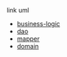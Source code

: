 link uml
- [business-logic](https://viewer.diagrams.net/?tags=%7B%7D&lightbox=1&highlight=0000ff&layers=1&nav=1&title=businessLogic.drawio&dark=0#R%3Cmxfile%3E%3Cdiagram%20id%3D%22UhpUw7KzACR7qqM1qQUJ%22%20name%3D%22Pagina-1%22%3E7T1rc5tItr8mVblbNVO8hT7aTrzJrWSSsr2zOx%2BJhG12ZKELKB7vh%2F3tt5%2BIbhpo4CC3sO7e3VhIDc3p836%2Bc6%2Be%2Fvp7Fu0ev6brePPOsdZ%2FvXM%2FvHOc0Ak89A%2B%2B8kKvOMuFQ688ZMmaXrMOF26T%2F8T0os2v7pN1nLNr9FKRppsi2YkXV%2Bl2G68K4VqUZemz%2BLP7dLMWLuyih7h24XYVbepX%2F5msi0f%2BYovD9U9x8vDIn2wHS%2FrNj2j150OW7rfsedt0G9NvniJ%2BG%2FaO%2BWO0Tp8rl9yP79yrLE0L%2BtfTX1fxBsNVhNh1w7fllrN4W%2Bgs%2BPTb5f%2FFz9H2%2Bn8%2FO85l9u%2B7TeD%2Fwu7yM9rsGSjeOcEG3e%2FyPkW3RbsuXhiQgv%2Fbp%2FyLX3JyhBfoB7a3Q3hwefge%2FfWA%2F73c58k2zvMv6UOy4ndF26M3pr9hkCmf4SAg7fCf%2BATjjD3tln1vo89F9IOfkI2wh1woj8ZlF76neVIk6RZd2sT3%2BEGPxdOG3eEHPq14%2FeUHv7CJfsSbz9tPcUQeSa4hRCsitP3D580m2uXJD7IR%2FJgsXu2zPPkZ38QUGOTq82NSxLe7aIUvPCNqKV%2FyZ5wV8V%2BNZ2eXGIGoLE6f4iJ7QT9hC%2FyAIREjsKXNKO75gK1u6LOLjxVU9YKly%2BiE0chDefcDsqA%2FGL6ocSdeP8R%2BoMAV6fgqYM4omNknfAN%2BjGlWPKYP6TbafDxcvVxH%2BWP587yIsuICEza6QGgK3WK75lfSXby9e0y29CpjJ7ZDFmbpn%2FFVukkzsiPXX%2BL%2F4B%2F%2BlRT%2Fwj%2F71bIs9vkPfGq%2FLgObff7wFztG8uGFf9giaP2L%2FJQtxRfoWv9w4bCYfOKr60fdRogYTq0IUTlw36ofN7%2BWxZuoQMgpckoFBpAnILhGL5Uf7NJkW%2BQiN%2FmOrx0w0rb8UEBJ2%2Fb9Xy3Ptvj%2FOeJD83SfrWJ2l7Yb24Ffv7Ev3gyhx0Nc1G5G0LgElhZmE%2BJ33bCO21fOu4vLVRZHRYz%2FvqwzK3xYX%2FB6wg4QF4gO7KFCCdEmeaiwIswIEiR6LtjlIt3VEHcd30f7TaFEH4EW60yFiUi2FUHWqDiLHTiuAG7HDQAYxhbpCK6KYVAxsFNKlid0qpioLywiUujHXwh8LqiUQS9b%2FMLgebFCICEyoi57%2BHN%2B8AsXeY4WxeurdPszffm8vU8rEumHvAxd28nXHjO8Z6658Afa1Wdfy2u6XhN9zf9L32%2BDRM4vnJ4v7F%2BDhre7JKC%2BLaL7eyqFCSGwd86EneCfrmOEQMU%2BQ8w2onIRr7ktsmT70LIsWV8nWV4Ii9ofVCRP8Qf%2BMLrgDl1C7Pxp17IMqXAJwhL8U82treg5rnU2lay%2FJNtY55dsHy1QEjFD4gdqypbIP0W%2Fut8QMXafYPqhKg6TYR77fB09JRtMkZ%2Fizc8Y31XkKQfpiplNqVpaRFV5QvoW%2FZtwt8tSR%2BXshUlUynNKdUrJbewGRtPMUHxX5N%2FegjOUiuxybKcuvBy3RVD14TycpZnAea4wUmFrI94gtozQ6nu62%2B8QH0LA32zQXU6XD%2F2Cb0teCzFW9po5pZpvP%2FI4%2B4mF0JckxySHGQC6bxUi5VURcFWyxE9YRUidTooXhLz7J0aUd%2FjO7ELDvRGiWJ%2FRMT0QEOs9iK69o7KzfM7vSfw86g2esME8YPsl69HaPeGI9P5UyjX%2BNFlPDsviZRdP%2FcYYw5IVOyk1md2yn7QA7T7Jni73RcH5Pfv7dCiQvUP54u%2F%2Fh77IzxSxxGZZl8cFRZP39J%2BuVRTixcXPKNmQw%2BQEr%2Fm8ZItMcsRA%2FxO%2F%2F8fNF3rcyHQmVsElkk2bWO8%2BSO%2B%2FlXkO30JfXnOW5l3S3HEWonngevai7nrg9khVmruLBYw0b%2FZRGSLMJS5zopL8PlpFa8ZNbxCR3%2B6TIr6mF1Xk%2BN%2BKyMwh6M84qJQMp2Q011n6xKyDM8%2BZjOe41lLkOY6l4Dm2W%2Bc5NvdJjrYgFA6hV2M6j9H2IaZSel7GA2cfVwi1Cj11kUCBfP3h7hvVIn7bP%2F3QVkyJLn6nrZ0qHtdPK4%2B2K0Q%2FjfplbQGiaIQY8fpDVER0wTW7omA00u60dqSr%2FI8FdKdq3bTiKtpscFiN6%2FXsU%2Bfufqd6o87eKJCvk3jDHEh3iDbpRwAbbjzO9DF4Ac6J36Dd5tVANsNZjmT45O9bvRQt79vHwqqi9Psx2KxjoFWMLMXPz6pHZ5x14YmxJ0%2BheXi%2BQvOAs3YMippQxPwQF8gcyCfVOo6mclRCDSx0R5R48meFqg4L5NhJz1X6D%2BIhDb1f4zf%2BLdK%2BN1O0%2FoijbArfX8VFRKHULU8YOG%2FSZ%2B3brirRO3Lr5qieuHqbFsk9YkP4gbdVr%2BFvii9aAfh5EtdpxW%2BaPjxsOKqR27crUErE1tpiFf46KsrhSTg54mu83X8u4if6kPKT8vfpLs6iIs36o%2BvXiRznCp%2F%2FNP5qmboZKxVw8Er1TdsR92JEkEGNCvdJH9J9LySgiH1V3Y0uZjOWgtFnYsymfCJeY2zIL1%2F4br%2FHWSXU%2FjXaic8ryZs8LC7k3SifPnQvR91Djt%2B6B9mOYc9D4nvtJp%2FCzzBhKLFB9oNjrOkK1mOEYzlfCINoCg1JVtKtJNzf1xFH70bDb3HY%2BUck3XT23W5qqe58F68et9jE%2Bpzn%2B%2Fg9xy%2FN1VebONoirNBft0t3%2B01UxEy0nC3CQeksliOlswReUDcJnWXdJAyXHlAinW%2BoSUgdI6fqgWZsg8s4zcyzgbl0ecniG2NlOhbR%2BMS5cRE7xR25JdoXfoOz%2FTTyFrUzI88Zf%2BNZ5CIUixOcBc9Cryb8ebYi4W%2BxBOKQjqEc8iZ6PnkOCc8yBvLQIaxjGr7bV2h0sxkQNjZRAnUbhz%2Bzx04N0g2lCovQc47MH01lj28zc4p50LA7gbIk%2BvdpvPAhKUqyBJpN7iabQRkz3a6rTvkGm5m6SbRtfCmJVXzEe7VLd9gD1G9Rs9173P7MYLsYbBA4YrqY7dt1C30RKtLFQh%2BIvxrHYD%2Buk2JeyWJHqFrI4idELPwO%2FVOXeqw4foGEiBZdlRHRej0ADs1S7ZWKYo5WO6RffQMVkTOcZIdXmYhU%2BPEn4n1HqzGRUF%2Fv4RUO0LjgLMY7076DQEr7LsVzV6mJ5wDJcdukWpNWhn2iQlzDVDL8LSinEXkULgsR2BxlPR2ROtmHc2A7%2BV2quJ2u4%2B3MfQZxH6ls3VmGdS%2BNu1T0XAErOuHdsMzhPm%2BG6czQP3Ox2fA89%2BZSNa6q6rm9Hyr1vx%2FiXVoWxpEkpffJtmh8krbaXi%2B6%2B2dSPJKnYff5HudCUd7Y9ji%2BmKzTK45hfnHS8Ic9YQTH7QM9ArmqdTOwtFDxzP1uTTJAKk9je0g2yC6qwLBj88hYi0u4lNvVXl76C2nm3wsvomw9w94VJ2fBpgg%2F2I6oVjvWst6PxQsVCSxOCNWPZWmQYKsQ%2BGx8Yy84r78spuzt6%2BhVMIbrl3q4hPL9DisReXf%2Bt7BsLYuXq%2FTpR3qZ%2FsV9LOzTMCHD%2FIlHgpjwLiynHfhldBOyRRcc%2BkH1JL8ePnc61F4NdNoYREtvq%2BTeB2tZixEpYk8%2FNC3SK4wQN1nZnlgVoPiifbMjjuQyTXGESvNMeJ0uCGS1j5OvEzUnuhKw25TId0q%2F7LjCCYXje%2FhhTZAcfkxRlW7JCRJa5o18tDys%2BWP6%2FDHL0uy9oCS3rmEPw%2FKj17NYynUd0fWbK93GeY41XJrDw06OoHxvX7bOjh9SrFbepV%2BjbfSgu1nqbd%2Bk0boE0zlNfFgM2pK64S6DsK5kq1qWLGygdqu8o6JpSvab8SEZ%2FhbHduG8hieFSBV9d0p%2Fp9S0Dpwzn%2B30ZhC8r3ozvFDFaBVBQjsA8mbYxnkzbvbb2bgysL%2FyJl7hyQk6Nt7ows5e5ijO2vl2z51HyGr%2FRBRFFicgwX9%2BRXjkBWkWSL7XfNIgg54ndWvDj8xZYGopuE9ioOenr39JfoXJjmR1hGMnify9ioYvsuxii%2FX3AelRAxwWNQqAxBgkRgpNo7v%2B9poJYSP6ePTrq8U5cz9cpmUlt%2Ftsi%2F7RpmPcd1%2F7xxn%2BYY9dYY78PVn9yfH9w%2BFzixflUKlTXQuAJEO8ltroqh0Q7ZntyHug6JEMwgL9hn5YtOrclgxB6Im7Cpdk5WoLGlNufBwuViLbsR5YFsRN4h%2BcsvmN4fofNbMeySCu94yJXQlSqfqpl9OQ5ND18BwyDyBH%2BfcVUa7neMTk1svnSEP1hIuTV%2B9urC4x8z57HORjRMbninSUuMuinzGpNkQ0dIAR5TAkVS1Fv8Vyol5TU81oO3A6%2FOl7lj5kcZ5fRln5dXfy3AF09M5CesPQt8pftivyOlo3eIxXf5Jz48%2F7UcZT2vb7Hf0q79ru2SXQnbm3FJs2uqFbrz%2F3PJVLwFoAOV9N6tDRIKZP1B9AdbccE0vpfOMtkS9fsNdydHJb02NAbjwk%2BbAoORHTuPeZEHk2%2FNhKbyl%2BA6K1XKcZFhDVvDFNB21vK48%2B%2FDlKCvTQA0uvcnMZnK35asQtrocDgH7mysYHbLqNWsCSQcvSHiLHZA%2B4Ug%2Foky5IdAPp1kq1og15dO2oVviBps9uNhgRW1JyNc00uZe1uONe%2BNpxFqvx%2Bh17ELpHB3Qq0ZWD%2FwCRH38cFIU1wE2iFFAo1rXMnixJGL5ENy%2FtV6A8wL3nAj%2FiW9WmZHxwWGVCQq9Is1LLVfdCrzqX8HvwxTr27Fk7VgTMlmEoa8eK6nheMS%2FMEvagquoM0o6%2FpA%2Bf5xMs6%2BGBRD9N%2Bviid1GeP6fZujIl47twqTGo8ISYVK%2FZGjF20GjHhzb4BAXH5JfqldM5vLJTagLuujnzxU6vQejJZRFevdrY4dfEMbVATgOD8ggaSGjmPHEuSV3RvnhEh427DYlaoGAhsUzUM4fQ5BA%2Bn3TZyiFUw2DAKoK5qmYCi2CZxTz2NZNxMIeie6giIzEOus9FuPUK6B2qV%2FvNMeg%2FnmG1SfNYOmHt%2BQz6FR2NgP8dI7jeSr34f%2BX34lsJmuNX9XfK%2B%2BBkGWwAv8J54vI%2BsMd2ZbEoz4gEo3scUrqLtxeH5R%2BQqpo%2B6CIUqZB5BTDL7zsIkzWRWHi7fnkE3TXtQ3Lw%2BiTgNYMMloHSLitgmKA%2FLoRmk74CyXFeelXrJ1apg1esS9avvlk95Oo7PEokFOLV1C7560UoGgWfJisz%2FYeS9KkYq6zinvOvfJDu%2B9K8IGTtXjdIhKo80CnIq7IBXKImLW9Mj6mqQdGhpZLuLJrGsr1qeIMTY%2BcWNIsWm%2BCrC1tR2uZU3OoAtqmLlURBZxfTAAPSXfD%2BGeU0Ua%2FeecN3FIkpS7CiQNdYA3Ie3qbZuJAq3JU3n%2Bvf5qeRoQzqGDTLGr%2BGvINXaXY1UTHoWTR0ioayRXlZL77QbcpkQc2EMKjbYFUHnYdjcXXQE7sNe41GZ7KFys28%2FbbQs%2FUUM%2Bb1Lb3%2BDkXSR6Wa3EwNNh6YudlvtyTFssVxOvi9%2BnlotUsfuS3Yede%2BNi4v2zzCQfZ1nvbxBa20GwI1Omd1l1W7Eequ0e%2B4PwqlVopeTk1dnPr66Uxmev0dENhqFRqFIImhuUw2JbpX%2Fvfd6MKiqi%2BDcQN9HwZN9vhQ7aIJ4Tw4q1rd%2FS8DsbGz7VkLRQKcIozrLyygMK5xqlZ1OtG8xsRk%2B233ZA2aiTxV%2BQYp42Yl3FoSh2ynfxlqH7WhfES%2FuSa0rm6yV9hW0JA%2BoIqYLcvQ43JgKXlcf0uP0svSNy1MLat%2B0C9ovdjtMsTxezTB%2BxBvdbveYX87PpjrtGxGq9Ngusw%2FOGcyguQp2U5Y9yW4qgxv14dyM3umCbg5tUQa0PFiGz%2F3bj2ia3IPY%2FUjGhpN3mlJO4eet9qYbDN5HGWrxx7ndmgsMtnJ3ZMqoy%2BabUYG3PpD%2FwYzdOFEbYjy%2FROi2xdINXJgL6yjqHh0LmsPnHviHFaRS6fRHoaPk54QZQc0thL7iE23s%2B0aJxH2ewKpgizwN9oPmf5NevZpoxT7rVcfpN6c5DrJ8un62WEMmf7whFZRUILmBLQcbBHRgla9zjfp%2FT2Dhebvt71%2BnsX3WZw%2FYn5WEQc9OvlcbDa6r3Mu6ZomqGopgqruQpFvE0KVdAUG2kFvJtGmh2pv%2BAtThkBlGjrBm%2Bg5V9R1tf9dyp3GHA499ZW7n7Bhgr07ly8fopfhu5lic4jx7HBgBTepQP%2FVY7esaVg1d4bm3DTniir7eeCH9n%2BLMzvv79cKlorADW%2F%2BNUmOzOu7tZLKhQpeiZ8SfBvEIOspZ2rMS%2BSnSMgtSZKqq7lM4zhdaUKJN91WX%2BtijYigy6d%2BptnOYKvFPcGMZj1HMQfFUdHsAohk3denWSXh3KTPJ0wzPBaI5fa3%2B99qYbvbBEtgKvC%2FZ9iELV7aDOkyPjpg%2BcCgIetczpNz%2Bz%2BX3mDkux%2BmDtLFJKn4JFDg0JuuBgepTKVVY1Kt6zy%2FcvXnEnx8bQWAze2n6mjbZ8t3Aub0WXlbwXT1urNM6ZQpruUIMsUt5UfVrHcWivimAyVUzJQp87DsU6ZS5k1GVIP%2BOVX6zpdvf%2F%2F7x5uT9RpQq7QKs5ZukxLn1TO3o%2FVaYKXK1p%2FKi5IXQPmbxv41rT5XohSUSeZ5r%2FSY8q348vcqjDsbBIOYN69A5AaBq2o%2FyGtRpil0WZjDvXn861OKw0gzyU%2FhEateoe1RA660InAXeY4OiLcn%2BLy9TwdlKHZ3NxAWkAlO0UY7TgiySxbDH%2FXA9u4YY8Pr5ZCWPoFpENhE7CZ3WZRs8%2B6kDtVDoROJhPlIRwQFxc2pj%2BAEWFYeF%2Ftd5aX1YsJlx07EufRizrt4e7PffqDkSctU6hCdZFgLqa4hjxj5dHyzXbojzasv6rSkm%2BFLYfcRcY5zdHuQJrVcSK5Vz6%2B3I%2FQWipJhj8dNxmpShipS8zCD59JJAtufApPB9QD8uFp7CuhK3jOz6GQWAZ8Gz5iFby2XdWYROHVmsQyArC6D4jCkwo3mw5yyrUXp68c%2B2azLmj0EhcZcjDqFlTma9RkQv9PkyCbtA6sT5KG4QcnBcu3IA2H3vmu5MS5yvULKAW%2F%2FQAf1tbZ3a22X0OZOUo%2BcUNV7140hPSWtBFMjYH5L14qpKecC3%2BG8zlvI9U9WPT7gqdL%2BbA%2BI2RlU39usOpwau6s2OqGtjaKUJXPLVxtNcvSgctUX9kEnrlwu%2Bk262BrTLlfd8k%2FtjqzDC5UfW%2B4v7Ou20NsSnm8kbotfaYPZrfS0L%2BK1xrfi51I7qE5QCPu8Ei41ZmjvDxu82bdubC2gj4w2htMBlSy4sVoVGe%2FST0gy4nlK9al6UpilMyzTP%2BRSb1z2eXuFZ56itd%2ByrxHOSNtG21Xb8LQqEasV%2FcasTeJTqbjQFDBoAoacedo2q5Wn4W7XF5vNpzjiVTUtAbXONkHKHFIhWofLp%2BkoW1LGc3%2Bv6p4HFMqjjXTU0bw6BPWwAsPrdfrZsZPixmb7MZFZGD3uuyqSn3RL6CXq5e0yOrdDnPxKx3XGs69xnxn1CM3GY8JEIvaL1o3jajKSnnvXO%2Fw%2Bed9iCrfcapKVQWrTOZnjzHFHNZd5LBrhZCTp3LuwhWBeOfVP6IBZsompWmGWrLbOhNrRpCdqCF7qy5fP6ypVVb%2B7iZ7boXvoI%2FbCVYg84agN2q%2Fzeo9FD0bqb%2FdX%2BwybL%2FJhdJc46Pb9a0CjyxcmbASIdWFUtUubasKlEhjCabTc%2FDHKyyaO95tkVUV1PUH7eiODTctqEUikWd60n8ah3paeR96Mn93nw7r7yjy8e2FVBJTMBKgsqVkwNh3L4dmdA2kFvYwzFYHcgPSww7xpwg2iIiqpu513DWYhBxtLyXLxF51cRFch0T2PbkxKtnmcVfb%2B%2FvBnH3oaXLbVwLUIUl%2B%2BfMSjL8VmfcLQtUb9nzDtFnW1n41kdK0e09Ehp2ArlSTSwlrQkeCGR3NudrDU7os4Ew1R6PLLg6ZUo1UdQsd7%2FY00Beo5qX301HNGslXzSJwv0afYcsq01izebaJVfFDtFL3r6R%2FUsuopN3tab5r2CsO%2FqrUygbxorJVFOtZHNhetUVUb5ESoR5FxPFhHfRiUv3VgJBVXJ2Kf%2BFOHvK8s6EnOCJ%2FZu7V4yfoRW0UYkdk8tHSFXAEyYiuDIvL6pIieBkUP%2FyISZZLtDOVSZIchYttN%2BqylrDL6Y4tpkd8AqVW6rGSzR%2BLL3cbP%2FX0fwkYmAu2UV1prcPxJKZYHuC162%2BesO3gVGQ4uu8%2F35Z70%2FW%2Fdc034dz012UF%2BwJqbo4ND9QYgowjaK3StNIJGmkDnsHZnWHvhaPSt9q1QEdYGGx%2FFt2BEYLvMo51N4US9ELq9tqBsDUbyZegKzf6QFHS38epQt9yY8TOw52jBXXd9n8UbAuqAICEK2rvW0l%2B%2BmTJEyLKQKo3YGl4aO9a%2F3VeHb%2Br0Z6THcRNH%2BWFwZGNtcJmHr5f3X3dn9s76T6hGqAczvYk1A5ysPGLPktGrnSNvapcbMWVI0VC8SZ6SLdkwxWC04oCZOgf8cZ0Ucpf8iv2t%2BrpxM%2F1LZw570KL4w897YKTIWfBi%2BpTqLdohRbojXpTV9nq0XKW0Nswc1T61B7dcVcJN%2Bvyr%2BpghoOvZSbMsHjoWAyGJNoXWkaplwF368LDRO4H7SgdPrQfS3gzaHJuIXF1hk%2FcolAKA80O8RVS46Yt%2BWzL9SW5tokMZQw%2BJD8juDXjiINf5dYVnY%2BM0yZ60Nlae7gClaigwNsj8%2BXZ%2FaEySa61K1tc1TG%2FjgCfbyrAuXXTL15pORWt9GyPSukHtWLVWNdKV%2FpQPpA19j7LoKe8RWtOdslGqBlovUydCPdBH%2BZ%2Bft9QpXJYItgXx9Qsf%2F3HzhXng4zzdZ6v4co%2BrCvXuM3L8V6PI79ETmLJLqhmQffQCaM3z0o7AdBoL06z16luTdcywVrng7LXp7EGM%2Fl%2Fw2jjuUlGlaSuaFdk%2BVLei0ESnzTyKNEuxcnAp3MlzTGXd%2BWDkNmRjDm1UtKooX2Ik2HBIvloq94ow7LIYtRoX6xAeJNgqzLO9F8c4QubmvGZ2YT2Fr19AWoRRCWqg6OMh30s3yXlo5kSSC2j5O%2BJ%2Ba43ceN1kOG3lqJ3FTJkeDp0%2BSMNylbPrXiKFJ3tkXHSncpz1G4im3Er9RhmVAutCYRuk35CmKqdfWd7e9rDuvNgiyt9y970KBrUluyzBQ1QQty977xaV7GXD4VMa52TT78n%2F6heE14dcM6FHmX2PHoWNs6%2FrN2RpCYISoJ1185kdcNmztuuIGYCek2L1yHekb%2BGr2iSNdX6ceXkXL%2Fd9qW7eCh1F3byqNaMPxModg%2Bbl0F7NRJOa3VBs4hfvbn2nq4sz4xN7BMuWGlSrVjbYqDCnHk0G6fSbeI2LIejdr9mV4UYECZfojh4UeGq%2FudwYMj0ieivMaze9h%2BldJ%2FFmzV4CYT392BxC1Z9HrvnmhiN%2BVWjf32OkaW0ro8AhrUBFL9%2F4kLHfVyKlvR9AZJovQtDw7PgdlK5nLcR0vWUY1ISp63t1YQo2hNs1qEs9U0JPe%2BgJo0D6Koecgc7BD0J3V801lbbBqhVnAuwkQNt1RM9EuKyPHrIXqnxZ3n58tDprG0SBZcrUrHqNryrlfVq6TG0GU299js89OtLjqknBx3tDpmK3KUj1aVZa6rZiXgl5VMsgE0VmVI5%2Fhl4%2Fy%2BMeevKAbMvqfrstpmEwoQPUhx9uDyuqOB6dDEzSHJTTe0CI7c%2F0YZM048QJ8LT21tgqf1n%2F2YWqBCvmSqyupL0r%2B96rd1%2F0aP3vfV4QXPxEIAQyIrsefKczvIUCpsYx3mcVq1PFcnxRxXKDpWqYiyK5xedPGx38MagH%2BT%2BQrLyN8zwRuM0palViQEfxXmotpQzkHFpcGP6yjRGOrndmGQ6bOMr0PTe0fLhHlgkfGXiYFdgI2jOD0mgFrHLCOLbCCWOH%2Fnj%2BFK8fYpUFKB2VEpT4E15%2Fy36XZsUjkqfbaPPxcPVyHeWPB8iTipssI9BfJRlCzu%2Bbfc6%2FuSYnTH4Zb9f8dwL4%2BZm8c9wQ0ZJFfovUkH%2Fhdb%2B6Qcg%2B%2F4E3%2BOvh%2Bw9%2F8RvjDy%2FlUxC86FLLcviFP9iF8heHxeQTX914%2FDTRt%2BLmYkeK3hGRy%2BE6O3kMxFZcEfIUFJKKXcviTYQ7Pgp7UWEHeQICb%2FRS%2BcEuTbZFXkOechva%2BKSswD0GQq2T6Cndru8eiWzISi7hiPiE1Uj8G3q1%2BqMaivlL%2FB8BxTy%2FimJWHxTzLK%2BKYjYkivEcXhnF7NmhGGHSNt9QBcnsGpbht2ZG3SXSqpP%2FUOOYQLaCgZLIUcslETfW8X203xTKExJoQBYEJNa2jVcF2wq6ZrUKCMezLVGDdR0Axs%2BgWJ94MVso2hIUlw4YFOsML%2BfeoTnC0uUTm0pY%2BiGMKuKo8uQmEB22LDqYjgEmJXzPGSol%2FINQOEuJkVJiUZcS766cdxeXtBkk%2Fvuybpi8IpFy%2FAdgeJMRqTKZdTb63YFS%2F2D6XqBHuQKh0rVLao5AUK6tJlxrpoRr1XHMJMXEhqNTZMeKdOp4AMkVFIp8otobgOLSlaDoAnA7BsV6kgorfZsnKLlRUILSARIcgSrb5xS1O1lG%2BCH3CQyQEYvgLCOGyAg3PDHlrkR%2FABrlU%2BBKGg2BaNRbzle5s2uE63ievn9YIlwfziyzG%2FzD3G88N9J1lmb7nUoiGE2pdhlF5iOwwyVA5h6DotlKMiAUvcCSoQjlA3WWdY63qvThnic4PQmcENoy0UPrhD0b8aHwDYTa4oM5BCfx6jWJD8dM6cE28D0l1ZEcKZcSo%2FS5D%2BCAffSWoyRPaLbgKclnNI0vpVbMrusBpDNRGJotduBgaFuW6EP1LQg1mwKxSerIvYdmCNdwKVovvm0DiZ%2FFkXJZjuBh8EUPg6PpYSgTFM6SpknShKEsadhzQSWNp4plmuyeKGlnvOxZWGoAj6Zvdy7x4WApapJ9EtXs49O3ayZ9j%2FZDuCfmQnTB3Py2E4gRE8%2FnAePRbn5Vh4zZ2IDL0B1Kua69OFMukPN%2FWUcyk4yQkgYAnDWuaMl5vgfl%2B%2FIss7Mop4RiAFHew6BYtzpUJaTzhKsUiULWB0D6ApF1ryRFJihL8NzBZQlesKzKDNiyBF8tMwy15kaWJXivhVCvEtlcOEtdFJsystmEYu5M9RLHN9s56oHlINiWI3J%2BZ%2BkBGBAUioFTg%2BLf5gnF0vV5gCKUi9lR5FvlZZOjfJ7wtByp2e%2FSBfI9vVZkcwJ9xBeERQ99RJG%2F5rpgOc68G9KJ6CNq77LtW3L%2BJEsghXIvE2ftrGssa3F2yx6Mn5DKTAN%2BzlWZ8QwvslyAlbTZbiArM64HJIY9RZGlScoMJBRtfzooKoosjVRmQOFpSfD0AeBJgvlzCZT7kqgwpdCyQVL485QUwYnFukv0Hx%2FrllKEXBuiOh%2FvcR6h7rpnyrOHe6aWvjMxhc60WEahyRlNoHBxbtsTHQLIHANyCPhvqlTG75GhUq%2BDnlqwzpRsXcMbtJQkMJ5OF7IghauDdg13ygNC0fbkanIIi4FBsc7vjKuDhgRlIPvxeKh7dJebI7mSj67a2YGmn%2B51jC9D3XQNfuTylqVlEU6Qpmx7imw9kzVDB668w%2FakGhk7AFIN3SO55yd3r%2BDmcwPdK14wXcWb00Di3K43jcRHpxUoOrkYTaUuXLe5hdzB23YBMvdIGpwCqHMx4HAdkGOkZ%2FSNka67qGOZScZHSQTjKTV0xXCFa1sA8pRB0fB87ymhCKGVMCjWRxGY16kUFJY17zzAGFiihh4pgGZGAoYbLPRkhyIBI%2FR8KNnBZcQb8f7ZilnDJjG9xmkHQxpayWmQvEB%2BfP8%2BRZHfTKEY2BK7syywXpJuneEZ5%2F0DBKVfSwhaAtW1KJzRk0iO43dBHJFFGvruWUgMDBGdWGjXh2tV6oeSqmxBDCYmnEQB1Lmod7CxXc8FS8nggfk3Qrm2AsmMUkz49iCCu5I05TnxAIqJIpo2UygG8rhoB069UwxtMk%2B9AwSlb7%2BDR0iS%2FjsL7a4uI8JyosmrFpQ6S7WM4AGSuQkJT5ErYLJ2x9EfoJJvIXE7PwRKfudOwbeh3IWOdlJGXbmzFmfCHdpbymy9pCQCgDyKUCr78bkLf3wNs6Lj20yhaEmDYBAUwXpcKzgelR9kGP2LeR1qIOHqS7aHDxUDWswjjw%2BnCgwvonLK8m%2FwVAEuGmoiY6YOAe%2FUcvEWcLl4Lm%2FDz6nU84GybVUzAOer7TGNbZC2F0xPuoZSLtuAnIIbLCQvge8LrRy0VvgSwoL0Fjbbc7iA9BzKuiVcSbnhnkNAKAZylyGfM0EAKJ6A5xASlI5M4RAISTY5j%2FF4ivDSkrfMHSCTbLjsodOSSeO1yRMLDC%2FguoAF%2FDAOtjRU44wjaZNHz95wdP37iuwNbwEXA25wE861cYZzWjRqgwlSJDelBvQWL94cTaOzbkBfI9wRA8ohZ1i%2BLcI1vP%2B8Ddbh2%2FGkULlnW1AWWFkfMn8oBlI0ExSK9dRcKj5u9gY2nwcEqi%2BPBQUBKt7kkSLEJrdHW05Yv9vQFXymlph%2FYm59sNgbWif10FhAVdgHs66%2F8sp6q%2F5k657JFiizXjHIyiTtpCSB8XRqh1LbIBeiiyGrOTVbxwOFomjRuosFQKYBg%2BIJlF9BgtKXEHIB5RxQJVTOR3DUwsG%2Bputd4RzAzZuhnAMNkmM5T8nhBGZHFj2wvA1nsZCyq0BmvTIomp37BwjF0LWng2Ldlt2kD58N9AyAoqUrAbSNHfSK0h7JuXz0AJDtD%2B%2Fx4Dpw5btvS1R4qnJwk50DCzj33ULOG7egcv6cGc%2F6U0SAxoxv8gIoym0IAM3UO2AbXpnggGVTOI5cmWDxlnzjYxee81ag6En9hB0LbNKfrZhtapx3ABKUcpat5QKVdCgMt3lod2Oas7gBmHb3tmSEG55Y5CeAs8A8ntpUWmA2kHLnziNPFtOoK9DoYsyYQ6fLWYdv9T3OEgTzOOtLt9w%2FUSvFMrSn%2BmgPniIzxWjKdcGkqxvw1nuldIVqfebNfGqpLZBzEPqDydnrHHR1Juc%2B5Gx4ENIDa5fuBp5MvXADxRUFzzOF4iKQLQxAKNa54FO0jR7iqyjLEvRvbqBrHhJBZTvYBZqYyFuMzFW8SKl8S2%2B4RWeBef24yDgRk45tQKrbdS2OKgwpbd7utanSt3MFTKWvbTjLLUkOwMsYyAANwfxjC8N9tWBQdMue4VNAsc5fzfMyAoJSLj0H6aaNN8nd5zPwYIgmD9aShsske0qT58Tk1GjXo31ijQNLmhhPuNZS5oEQ%2FchI7cqs48peUNUw7V5toGRqhpwY1dAWeq5toAxXVmwwT6Pt%2BnJgOYBKmA7rIvaNANFeLqA0vrDO7laGNgwEBKizFA0RGN8PcdLPpXmEWFbYT1K4ZUvZs6QYm4Ok4HJGK3klAcA3DESGLlCGr3ek0sLJqXRheYOpdEJ9zm2g0mCeRFqONjsVIi3xHyDDV6r%2FtQMfav7im%2Brx4tvDff2WOznlzlW8Kgr3TTIiHLhUfMcT62VsLwDI1qJQDOpa70yh6FuOBEXe9QUAiidQAAwISteRJIcH0Q2f6KDzmNCjqPUNhzcCsxywNptvTEg4ii7CRqt3LtiIHsd1xQiZ7UGlcrhvSr0Lw%2BGllz4NuYGkcnhqyp2rYaboE2mSYuKCSVPXsiX1LuT0ND6dzTFbvQOEos07Kh%2BgCJYU6NTVO5oUaGQPP0jUdGXUtAFQk0SU56rohQH%2FfkirZrjMv7clLtxTG8Xogyl6rjxDywbpbEUqzmZKo6weaxCNOtYSikYDNYnO1BZTlOQbTaGATZrl5NnQAiJQPnP6bVhirO5qINl2JTCeyVbt21zWccwoE4JvD8DPLifrLOA8xIa3pAeEos87nk8BxbrVYJyfHRCUnjcFKIn6%2BUpyY5Vkq038fbPP%2BTfXCd4o48drSQOsSYnQsQ5SgSVSONU0916JFEFQ6nLwiRQNBhj%2F%2FYzkBNGWZl49Lrb8RpSpi2OLUNBEbF6WAYJjahTzzMQwtgF5Kqcc3fZcljgHWqvnLs32hAZgNby2w6VkCVCwie%2Fusu5m%2BdtMoSiV6nsuRBsrBsU6s0x%2F5HGGtp3PFJpSD92SyMcnhB4pbfs1BI9iWqe%2BcmNbgnIDOmvitMr1GgTPIpRwkgfIQQWPo0BQkwRPuT2AcdALMQTnui4AkTMoml1qDwlFKZCJjECocR%2BOoseTcfYzKChDCZQeVA%2FjulNsEqkzfWjE5nlpva3n8GDIwBcLLdQSZmGmhBnfr%2FjEwpcl%2Fo8n0iXXBF%2F42UDwO1J2ONccA9%2FWJlLPD95NpQU2EelpqYFLXzKXF1YIrwaWwy9PhcJtsAQFe2lJEA6WQDW7ivEpJ0rhgdhtdng1ICiFNxC4O9MsIk81nNxkIi3xfzyRBlKsyccoCUKk%2Fqz7sgSORLm2ZmNZPN7DOzblGiqaxzdUMrstiw%2FXACOUGkBDTgNVWLWzhaJYwebDNbdxFfONjHOyAIJyaVkTgJKooEeKKU%2Bu3SEbY5iTRVVSBCcjGmoBTdXuGuy3UCpG9ULWChPUflNkwRmtGdpwsbuQe%2FFBJQ7Z5GzMN8lBE3jDq31xLTWUg6ZhXCMHs2kUPtqNemr2mw1mv7mWNK%2FRdT0gMey%2FqaHcgT%2BcdAFl81sjXVdRqW%2BU7QE2fMst5%2BFxSvW4bxjA9jDcDoaDomOFEhRtAH8Vg2JdL6GtNT%2Buk%2BJ7utvvrlJE1ulmE2fzhK7luxNAl4T331TzCLv06xspTcJ5ChNHMQfeJDboQVboi94XJ3CXQGzQCQ3PXIODoiNFKEGhWG8eke23H%2BIiSjYmDpMCxE1erVRC1QOAKpF0c%2BkCW5MX%2FnB54S3O8mKg8WGdWG16if8Q8zgk1ucvoYrT50qkY8Z1M88gBJGGahqdaYjXDk%2BMRl0wGq2P6w58oAQqVfvr%2BVpjTEIOI1wXrO%2FL2yJcR0G4RpkRfHsADSRcaWROYIH1oDO8DQcgFOUGEqBQPIHcDEBQepIbDwaUpADgleTGBA0kvKElMKpWzdR%2BA6mxbCiydMwUEw3ZGY4lNqdzecd5qOwMDAdzJjf92KSrPzWUFcvCiCgqK3Y4DA2tX0PXldAQ0HVsq9HQ0CYTI9uY%2BEdCpdfRh92F2MakB4q53nRVBk0o5hqKYw2szpP6OLsBa8zZNKa8cwVQ6xPLbD9%2BSXPjU9U8acaHG4BNSnEVBVwmtT4BhaInQRGslbZr1XN611ERzRSQNfqGQEdS%2BGOOygM5rNKYwrdTE0mjIyDcw3gq3tUAkEoDKXMSjEptBVBPkkoDb7Bt4jMV9pi2iTtPIl2cWgk5R%2F%2FxNOoHoiT1HKjs5mDWEZCg7HTfm3C9MDwTLlBduSK%2FwCQLLADzONu%2B3OvBtaAsME8hTt8KFB0bqjy1tEkqUNymRXKPXr9IUgPnGQHCtey8WcLVByplC%2BbRa2hUx0mr3up4colhaNC8weG3CKRoyNJ3JEwDcPh5p9ZrKIDrNRQsJZfLcgDnRB%2BzNC2qp5BFu8evCN%2FwL%2F4f%3C%2Fdiagram%3E%3C%2Fmxfile%3E)
- [dao](https://viewer.diagrams.net/?tags=%7B%7D&lightbox=1&highlight=0000ff&layers=1&nav=1&title=dao.drawio&dark=0#R%3Cmxfile%3E%3Cdiagram%20id%3D%2282uCqq8HSNTGh2xujvIe%22%20name%3D%22Pagina-1%22%3E7V1bc6M4Fv41qco%2BpIubb4%2FObTtbmU4m9uxsP6WIkW2qsfFgnMs8zG9fCUkYCWFkEDZgd9dMGyEhJJ3zne9IR%2BLCvFl8%2FjuwV%2FPffAd4F4bmfF6YtxeGYekdHf6DUr5wiq51ScoscB2cpm0TRu7fgGYkqRvXAWuShpNC3%2FdCd8UmTvzlEkxCJs0OAv%2BDzTb1PYdJWNkzwLwGShhNbA%2Bksv3pOuEcp%2FaN3jb9O3Bnc1qz3h3gO2%2F25Ncs8DdLUt%2FSXwJ8Z2HTx5Aq13Pb8T8SSebdhXkT%2BH6Ify0%2Bb4CH%2BpXtsfuMu%2FErB2AZyhRwPwb2pxV8v7e9p1u99%2FNz0P%2FPFXnKu%2B1tSFdcGF0PPu966sPHwrcOv0gndf%2Fa%2BPTG1ToawiHMoFsrKAfX2%2Fvw1wz969g%2BfRZ8Kfw4fIf0R%2FxkA3bNCv1E4wYCUseI3NfhdWi%2F0XHRocxECfGAmCTh2V%2B7oesvYZIHpqiiebjwyBPe0BgB5%2FGNJnj2G%2FAelt%2BBHVUZpUHxCm13mbj2PHu1dt%2BiF0HVBGCyCdbuO3gBuAui1I%2B5G4LRyp6ghA%2BoIzDN9twZepUJHJ6oTaSnQRCCz8wh1GPBgMoG%2FAUIgy%2BYhRS46mtE7oii9fHVx1ZmDatP5G2eEFijp5FUm2jKLH74VmTgDyI1YglaQsXXO5kSsxKKy8IOZi7siKEWyQm%2BvAp92EdDLDqwP8Ir0l3DRHfxAkXrcRMJ9gL1tZe%2BctFjpmhEaDJbhHkibLjL1%2FIWoH7hE2nCDUQdF6LCLSPkb3x%2BmLbi0%2BYB6icKgbSRerK9qXrzuhbepv%2FhPvWgFF9RCRjq37oZPXqNHgw8iKm0Revrrxt%2F%2Be5%2FPTiXsBP%2FhbX80V2HbAfT%2FOIe5XoPVbNZOXYIaDFcB6rhwoCCpz3A8ZqBgFT3BsEf2MsdT%2FOnlySvYCgE%2BdlGJlqWaIdgyDigQtrrQrMxJModiXGs6gR1fJhr6kVQP3WRMmE4wyOuW%2BT63l64HlLj78B7B%2BipLGAFGLAIwsTGQ4tgaeFOyO8Ixq5jK3Tjez5Cr8gOwWJh4P%2BKTRp6LHojmunCMJ0O6DtWnDNxp2%2B8md1u3AkpkBJAWSZu6caAxa2BlQIu0%2BqlcSu2s6Vhq3902BJhx8Ni1WD4uErp1e8bAMcm0qtRGLjLmVAj0%2BUSoCP%2FCBGgZJaueVceFImlsVAtip8Wsk476C95pUQ6%2FiNC3G70pyLENQdpriiG3H5HDeSeiSID9mDlh21gi1N36QzfbReqhxfjQDQlsL73Ax4QMAhnQleM0XLAJSB9XLfmIlZUYBTa4WY9XDp3n244dhdg%2B8Lcm%2BPfKMs6hO9Ian%2F3oaBn14i6KAbxP91wnqiUYroUouPWjZ%2BkO8hdriFEMMUvmSv5BqTGuMDw7m2ZoBQBbqxgh5HLh2n8Tonek2nKJIQeO%2Fc0gdmLcux41gxsbfPD8gbZNtj6p%2BA3G4HI0l5OwKXcmEp3SLLK6y88oNKSI12LcLzHXytuzFWpMdso%2FHw6eVOC6ZwWvziM53Zl6V3Wc%2BsZKR5hDcw0jzDp5GlZHlFHz41Ynea7b7tUcV9PbPSX11jPqyJIqg0dOTxjQ3KxsFcvYL3xwhEIxz5LS%2BIbJYxwFRaR04qo2Poy2f3q7W81tOc4FLThhOto1PfAHKyIp3BaBOu4Ezgp4qVbui7HvCxNV8O8jG6NqFekAcP1GhYFzgsc8OYSL6KBzqO7JIvoEapk6ipSSzgGCL2j5e0cRkZtCpS%2FcBOA%2FYq5zr0brEOmkNTbIVIiXQd8%2FHQq8%2FAJmQCXyRvCN7ilrcYFYqZ0hrDDQ5jR0xkE6%2FZ66XAFinJMtIKpCMB06%2BgAVos56EiJ2jD5jFeuhkjIUZPWO9hflEGaDk0CgLwyTLNk2Rxls7SqnPU2PAoghBwPcnBmUY%2B592J%2F7HgY4sS48ZAX%2FgAfL5slT0rx70cfQtktbJWE17JfZ5FRILaYvA00ybBVEbDvdiwEhlyuWtvZujTQm%2BT4%2BJ6DluM%2FBWABgZ4%2B4T7wF3x99F6RiBVeH3NkJiUo%2BS%2FOlzvppdgDBbmYvfyZUrq4ygbnqQpyMY9u7tI2p%2FlzpJiDxmh70BiXJAzIlyLzSXuW4ozrg7OWL5uFlxVF86RKk%2BmMFsQAyQF4rYmBenp2JMbRHFZYlC40iVOdFmk5cvwYR2bEs48iNmNZqthM9t6U03Pen6EqtMGBn8zB5BcBZLzY4XpumLMUFWUfo3WRArFQcfddbn%2FK4VVsUHHVdmhH1iZ%2FSbjY%2B%2FL%2BITfku14QZRXaDnRjl31DozFcOn9g7hUVwWuEZ9fxkK5jt8%2FOlApdR0Ow1KP3TTVgWzvPkUh%2F873Hhx%2Bju5exlBOTAEeshfs4TvsWG9093t2MX8fD68e719vhePh6%2FfN1NB6OH55%2B7PMAWOrhtrHeVmkIPbCRaJL9PFuXenN83uroliFpdoy%2BogW64wcY1IHit2ZvyJbCSuzLgMg59DwSX5cJXnuHy%2FMRgRIxZiRQjcA2YwPySmOQ5OvMAUY8Pbur0GnB4IFC2XuGlcuyDTp7UQnL1o%2BPdynQaT7DphpMo3QVYUm%2BlqoBoEIQUg61SkPvaeHTkSNBedwSzsVWDFyDowNXHYgaCthsF0%2FjWpSJFSjfDqiIIlnPSCHDZBb%2Bu%2F0WH2wVoGOkktc%2BhPPEdWSEEtfAcZOXnj%2F5FTeKHI6WuK0EfejJUdlHtxg0C4M9mqp1IO3o2MMDQCs4E2rLi%2F3R7GiJMzodhsc0HbXiPTF5sDXoqkEt47x6TVWPeCjtI07phmXs67v%2BQtl3TtInniftoaJHox0u0dT%2BvR8wEV%2FyG3qjSodBMFw60OU7A2UraZzVNfJonGWJaJypiMZRJ7YuNG6rvM1ncwIgGP3%2B2FhSd0BcqxCwWw6ZhwTAes3H8VAq4pZiLKXrq6Wx9Phn64mwtNm7sv%2B5wFuIx%2F4P2BdkIn0TUA1Pw8U%2FF2Qrc%2F5OaZQVyrjcRux%2FovZFeZ%2BC6HBy7tFnZGkpspim9q3DYEtXgC16T3Rsp6XKcT06tNTBb%2F3hh%2B7UnbTGcUU7L5JtGvvfIaPxgy8BsUocmsBvHRLuJ0r%2Fll7DHHpe8q12zOEls0lTOVgD83jJA5UL1bWdGsiQncwl5mT%2BXcMh16tkq9RqFcAhd4TNV99423FkWyEUqsICE5%2BNBEl%2BvBMsf19bfiNbbmOPs0Na7%2BZH4Fj000HVnAhydOuWZWKaPwthc7opv3uXg499t%2F0myxKzJv%2BIpdhA7PHyeZC0775tqa6ouTzUmnUcgBPgPfHx0ZfJ0ujZqdMv96rQvK%2BJkTwKqauCNB2Gv1RPzU6LtRx5izTPZsT7J0R0xuwpOhubVlgHPvPsr8MZxLwbPMmSmDVrKJ95fnl6vnsZP9yNXp%2BH4%2B9ym%2FHWdL4uL2MgPCw7lW9lr9cffuA0lgPgDXJEIhI7nNMyckLI5digP50IEWrSB29TNQjFb%2FDq9gRBMPQbkuxn11S5W8fHpzrMJr5sWjGJiFZGYVPooTvDKew09rh6nnbln1qEORHqoPETOelGwL4yK8AFc9mieAW5xGvjTddonT3Fp3cTR2myGNcQH2mb8WWArJqKjgWk76i7MlkovCnN1beToqwK7BKEmAsPcRQA9F7G9i9wv0F9gO5ni5uyvc%2Fxy%2BBAgB3eU9Yg86ONe02m8fkHWu0zAludJY1IK60Kfdg2YOts5sNDuaalJUZZrwVg5UFrsJU5%2FqSq%2BAcGoD36yQ4mc%2FzOt%2FbX5e4ZjR2f%2FqiiQ%2FFxZ7JYKSv5J73D%2F0BbWztmn3VFBzTcLkH1urrouC5D0RaxGu3SwLam%2BRPqaYArcJhngRNLE3aoSFFoAZ5WILBDP4htQLETT6nd3ndBYK82Z2B9wZZztm%2FkLlbeHq2P6WqB6kVcpVi%2FXxc4oxYbQgdT%2BMbOVlRo%2BCsjK1W4ZQehArtWTGDVkgsl6a7auT5StcOp3omqKWdMD1hqsOSdnpPz%2BCqalzg7kgWaVuVkDtlsy0pxztaFQu9e0TTRablrx11RtPqDgl5cT9mEfe%2FoblwdJuwjIGjDlH10BmPsjXEnRuaAtXBP1XQqDU3byV%2B%2BOzN3Xd0t4BuyxzjROncXRB%2FKvET%2Fe5pGBYo0oeVQd8RtFQcKL%2BW%2BVC7Y4Sr62pzeVbXDtUZTYFTjmj0JplrDRcwsyo6egr6SHFXC%2BE4KKywMdNtTnhEnLoHoMgf2HsJYnJG2nRvY2Hg4k56lkkRgU3RMXUcRAp%2FJa6x4bflgCEci8z%2BKwXxHnYLZmj9FgPsGVv5ZAtCaZs0mndGs2bzR6rJut4g49g0BbKk64c6o0dc3klrWbPKY%2BEbF8L%2FDh8foQxcoonc4fnoZvd4%2Fvby%2B%2FCH81EXNG3bGubbh3JFZG4d%2FQt4mAkBVZ%2BWdDxcmyteW0wYY0iZ3RN7Q874Dm56msmPP2CmfuXQUejTo59Ijo1clParRwXFtOjQOz31hbZM7S02sc2eFbsnyI6%2Fo5qAvp%2BkUEcooOnBm4s%2BjcGMuHBNMwGZgRPL5QTj3Z%2F7S9u62qdeOvZ7H2dehHYTDIIiGkYwPgFJLUvwVWI7nSMdQKpUWQzQEnQH6izJ%2BuuH%2FkCB861gmuf6Jin3TNI1c334SSYkuvujFEvYWUxQl%2FIwSSFmUsC0cXdHSmUO%2F9jfBBGyBlK4cw6ZD5U%2Bkk3FGXbhTUBKC0BGcb0fTAuBBlX4HzMuIhCOqAXa5%2FZXIsPIh0VqnZCd%2BDSlxihSRym9Snm6Mi%2BE1jm5Dv6%2FTqIJ64REVv2C9AI1FBA5mxFjECosDpvbGC4VDxsg%2Fr7KGxroQME3bqcq61We%2F32xqinRUtMZ1HBV9Qz6WhH5qWt%2BI9Y8oWXzN6JiUfm7VkdFtJfrZz9DPTuv0EzXFaA3cm3phuMdFK4H7DLRvKdjrnYahvaEM7a90fvuPSRNKU7Iz3leH9xlw3060Fx4FUIEkabwkTdxg4oFnD30XG9%2B5j%2FxAMnIOJ3GCuRRN2ylP%2BwE%2BK09KAZ8iSoo%2FWK2UKOEp2Gf%2BoI6OWhniZLZOnAiDEEBUrRkEVYDSDMLS2NAd3dw1DvsQiProaPv4A1XEE8F74d6EZuJ9pzjed6rDe10sTm2Fe02wsFRnuI%2FlvzTcD7hQed3oa2rgXuCDn%2BFekX5mob3eOv2MyE19Zh5Kon23uLPYrc5ZzPIVu62TJoz2VHyagvax%2FJefHuz02Y%2FK6EZPwaE%2FkUkShW41T0mTSokVzRr0ZJVU42d0DKOnjJJlaGlN5%2FDJCzz7Ufzp9oNpFid%2FHc1ISppUCZOTTfwW5TBBFHBQZ0yI1a08Jlg9je1hq6toyUAUrnWmgNXiQfuMdmQC6yNKJSlgr7jD39vb4a%2FFp4lTkjvI4Jta60QX2xZLqW3RFdoWTj4qlgdGkdVzWaOvaKJa9GWos9lqINBoGUAzaB3QRKrVnklxq7CNxEUbbyONjAl4o33rOdhGdpXOwDfcRiqb3b8yDDb41xiomu45G8l2GEkjI7TDaOlaQn3k9nhGst8ORzJTdNsXNkkWLpTGNTfcSGZtaitvJDuWqpBp0WkeFYDN4QNdT9NUZmyjaCEpj6S3PgF7ZU1l8T2YZnV7MA2xNLWPd%2BEdmIZK23WABTZlEbW6RY8%2FiENqNUVeWH22zTXGCZNWz6wZmNapZ8SmDsRUDh69MZAXplT0RkehMGWAfWuXvAQhe3VG%2B1j%2BS6O90WE3YBomDd8qC%2Fb1CbAqAfa8fhq9vpx%2B6pXqZ9ZKUTvRXm9NNIXZLc7s27FSRLcCpHhKAdNiWIIjmWOyWgPhjYxL%2FxxOkdbk8nbLYu2WSQIzGflQY8gEnmDzDNl5PiyGmJTV7LXSahr1kdsmbTKvpehmGc22bnA0a7vBcSseGicOGicOGisOWlIc9JQ4iOk%2Fo8elbWbP4CIQewrOOUWvWJ%2FZmLOFLGUhMzZqttNA6vXZ8lvSQHaKB%2Bl3qtuVnxE3377VR7Ilq2FziLH4l18xiudP49B2RXOI9QkRboxhkVbPjGikxgebw8vAR2eGb7MH9mr%2BG2wbyvF%2F%3C%2Fdiagram%3E%3C%2Fmxfile%3E)
- [mapper](https://viewer.diagrams.net/?tags=%7B%7D&lightbox=1&highlight=0000ff&layers=1&nav=1&title=mapper.drawio&dark=0#R%3Cmxfile%3E%3Cdiagram%20id%3D%22nN61hk7_czwu90_221V0%22%20name%3D%22Pagina-1%22%3E7Rxpb%2BI49NcgzX5glIPzI5QyraYzrUp3Z%2FdjIAaiJnHGMRTm1%2B%2FzlYMchJJShGhVNX623%2BV32Q40zBtv841YwfIHtpHbMDR70zBHDcMwW90u%2FGOQrYDoRr8vIAvi2BIWAybOHySBmoSuHBuFqYEUY5c6QRo4w76PZjQFswjBb%2Blhc%2BymqQbWQlLUYsBkZrkoM%2ByXY9OlgPaMbgy%2FQ85iqSjrHSnf1Jq9Lghe%2BZKej30kejxLoZEkw6Vl47cEyLxtmDcEYyqevM0NcplelcbEvHFBb8QyQT6tMmHxz49l%2F%2B7Oas76r39ex83vq%2B3vpsSyttyVVEXD6LiAbzjHgBa4pluppM7vFVYdzZAv4QAG6K0A7GAY98PTgv33rCBARKEDvgRG0SlVEiE3QDsBe2RLB7MEmYns16FNralaGh3MhgOiNTEl4AmHDnWwDyAXzRmhJfVciWHKlgnZD1MFcK0pcu%2F9O2RxkhwGFkYtx0%2B0XdcKQmfKGWFkCJqtSOis0TMSWuDQt6VD0SSwZgzwBm4SCblGhKJN4aLpkSmAeyHsIUq2MEROaPa60nzeYrs0tI4ELhNG2VeGZklnWETYYquAB2kY%2BUbig29rhTYR5BqEZ5GFAyofaNwSRLNJMahgIIwD5KdNy3UWbNQMROcrnDUZRWeqADfg3A443wgFmP7YNajp7jyABbuwJWFMq4ijKOpJ4uPdOfvkhG71JwR0wWKaajEG%2BtdOgXhDHtieCGIWYE%2BoRZEH6hhj8ndgQ4NBVuHAt283Dn1xPPQlM7ZhwCJqE0ocfyGe2biQWl4gmo4aAw9%2FCR9dY1hfpVuSEriYo7Hj24O15YCXuEgtxMs2QCF03mB%2FjbdF3H0E5UpUk8qpnQOe907HRhH%2BlE9UxZ6aNHp5%2FALBa%2BXSCVIYdgeUYhthD2JkOY6Ddf4N0With1uhYxXPDzO0dBjYSTQsHDuQ%2BQciHI14nBrK4KSyBoZRc5dn67nDgqVIRyKK6C3ZHlue47KS5w65a8SwphMOEQlHZogo%2F2s8rXjOTD7zNDSMCokb7GKWfXgpAdMowa9RVcLQMo7UoIZhztvsV7KUgIufCEOip8N%2FIuVkslFOzipJUO22mCNrv46ZyVetbiubrgxTryddGeeXri4mU%2B1x9KvDfYLDGZq5z%2BGAl6zDdXr1%2BFv3jPyNJ4mL8ba8rDhBLmx4B2EI2kG2EDh8hg3vcAvD5vOjS7AFpF2O9d7O%2BDkvZcqqCj5RMQdcZSPF7ogK%2BB6ckEn%2BE709r7Kxh%2FXCPFbugn5jK4hgaVOpWn0IPQtUIwRbQBc0DCo5Vr2hUi8U9SpslqJNF3mH1ndMO1VUFgfwqkpLqebZSiz1rkZ2Rx5USgpkVTlOUSylwxQNhWSejcZdDXN8lOHUZy01Wd5egzvUzvI0UBvH%2BeifkQfVgWJ0TLBXruw6RPqm1iGMA9E%2Bl81uww9c85jWk0UsL%2FwwimUnEEp7Ffe4hykbROVJqx7rHthRRA1fZHyqqLkD48u79JnH3kcydi3CT1iEm6aWKsL1fju77e11s1V4u2XWU4YXn9x%2FUhn%2BhLF7IaU4C8lLNHsVgolD2RqyW9FuOlJfhQLshZ1I5h7gpbrLI%2Be9LWueOsLwvR%2BC38RCFOblaER11PZ76qprIDxdIDR24mDe6Z9hZMOg3qsrDJ7RbdUl3VJx7%2BMCfVzgS90TXL32dF7b2zlC7OoZrzW1nCPEfqsmpz2j4uUBnOJCfLbQ0ZiMVz87g8sxs5P1NEPL2SbUdVjfPi9Hk2Xnhfgb2EaIRivCZWIHU0%2BLe6YP0PaX1OW%2FGrOv2mUqqqMkZ68vsMMhvhtgR2iVj5SOT%2BqJZb6GnM8IOZ10bm91WtmSvN3PKclbnXpiTut8Ys5PTJ052MEFBR1w79uNE9IwKdsjuQMQJlXPP9%2F1jlK0109SfifdnaPr5OtsO7wVPR8ZppIylMs8sO3k4Holraz5JAvR61H39l5uKhMYIRdRVIuk1U%2FwXTclV3SZNPBtflFwVNa6pp3POwcytV61rBNVv8dmHfN8sg6UW5eTbGSMqSPEgF6%2Bo4NTRR0XrEBZxLda6B9wfj0QhTifduitbmUy4uYWZDwwZtYn6DMKXGuGxiu6IoyR8JdDlwzNkdny8H1JUh0jRpRxtJ%2BTErrHKYdixkjOfY0AH6jWundxUUl30A6xfM1q%2BDhCQc0GTJZOe9cN2bVKOGGVYKSrhHa3k60SujlVgmnUVCV0zqdK4MH6cuoE9smgx3npO6mJIUdGAo6jPK7dwsTCu%2BjCLeQ1GpwuGnTVfkBGA6OVcw3Vz%2Fmko17XJx17ZxYNLugVGv7G7Xyel4dVx7sdf8%2BrMvIAPPr83iPo06KYVK2eHjD4%2BAj69hd813BxwnBhpO%2FSWnrOK3e5B9t1hYv%2BWYWLCzrTLnP360XSJ10kdfR0es69u1Y%2BWffdNbIXud9DsLPmuWvCWmy%2B%2BvYITOgSL7BvubcxdGhb4TIaDvGd0AH7IpF4fRCkEAnBAfJflszQGVRZi5G3BO0%2B%2B2UDNw79lxnC17amyfZ%2FvK1F7dFGWgpvbFXDB2WlpjIAm6vDXF0B4sm8pWYXLn2IV2SG4mgmd1Qg%2BQLRGCyVzBRYaiYJK2jn1GgKRpALLrxGKVbyLINTAIVb28SAAENWDjOGE7GRZ0vQjL9URQyPv7XGvP0f%3C%2Fdiagram%3E%3C%2Fmxfile%3E)
- [domain](https://viewer.diagrams.net/?tags=%7B%7D&lightbox=1&highlight=0000ff&layers=1&nav=1&title=domain.drawio&dark=0#R%3Cmxfile%3E%3Cdiagram%20id%3D%22betBw8jaII1mRbt83JiS%22%20name%3D%22Pagina-1%22%3E7V1bc9u4kv41rprdKqcI8P4oXzLjczx2yva55OkULVE2ayRRS9JJvA%2F72xe8gCJAQAJJUAQpJZWKBPHa6P76Q6PRuNCv179%2Bj7zt%2B5%2Fhwl9dQG3x60K%2FuYDQsB0X%2FZe2fOYtQNfNvOUtChZ5m7ZreA7%2B1y8OxK0fwcKPi7a8KQnDVRJsycZ5uNn484Ro86Io%2FEketgxXC6Jh6735tYbnubeqt%2F4rWCTveasD7V37H37w9o7vDKzijV%2B9%2BV9vUfixKe63CTd%2B%2Fsvaw5cp3jF%2B9xbhz0qTfnuhX0dhmOSf1r%2Bu%2FVUqV1JiXzm%2Flo8c%2BZtE5ITX99s4tr5%2FXz69PG%2Fu%2F%2F63%2F%2Fz%2B%2BXZZXOWHt%2FooRHEBrRW63tUyRJdFT518FkKy%2FucjxD9cxlkXztABwNgiPbja%2FY4%2BvaX%2FL8K1F2zw5dBz5VfMfyxEUl4cIuls049p1%2FlRcZvn4neAvifeK%2B4agNQmayj7RC8avoVxkAThBjWt%2FGV6o%2FdkvSqu8Jp2k7%2B4f8UNK%2B%2FVX91t%2FvC97JZZG9KwBD125ftq5W3j4DV7kPQ2kT%2F%2FiOLgh%2F%2Fk51LIWn%2B%2BB4n%2FvPXmacNPZCblS%2F7wo8T%2Fxe00UKoCMi8%2FXPtJ9IkOKU64hLpTmBK2LVCo3s%2BdohrALJTsvaKlSH9hYSKFebyV19%2FpCfpQqEoDtTH7U5ubl8ezzhzQGb4pcxVJh9Ai9MjRa2pks7TIdfXuSrRBLkPXuUqzZWrM2oveEIDoMy1TlfzrZRIiMc1y7UEySi69VfCWHjVH4sm0oK5T%2BD6vuOEaOY0AgfqNvw0TUuNe6ZNQ25Zue4%2FSJ8ZuDN8OVO%2F8lT7n0Euin%2FG%2F%2FO1WSKUucVfMwBeL%2BW6XmZjxC%2BXGFWRGk79yVHmU9NhF%2BsrPiZd8xPnBz0kUbN64x3%2F6XvQtChcfc39x%2BOrrjBuIXHfuIcUPks%2FD10yCtX%2F7C5lKcf8X9D1OvPV2JD10Aa9SiuMn3yui%2FO2%2F9r94eVLGtvDRe2RannBdCFb4Dnel9gifcrNToiaP9lL2JD7rQF9SgJ%2FCYoBY2yw3%2BZsMC64KAMDoHaKjlquMaS2DFJFyt5CrAjCK71%2B9dbBKofAPf%2FXDT69KAn%2BUA3%2BB1CV30zJ4Xwfz4nPmDq5KEngdrsLUC2Q0EJ2WROFfJaNML5s%2BET7oAupLM%2F1bPFKlPf9TXqHyi5X9KYUj5hUYDmWPo7BdknAYWs1TlKS26il06EjyFFAdT4GUfLmcgofIXuQw2MbpYQ%2Fe2n%2F%2BiDboP5ZxK%2F6%2BFWDLXloY1Z6pd2dD2xmhhkYoy9EIhEItdYQyQB2hgGFLQihDHYR6%2BticED4tgyjOmAcasT1w8IkPauJH3669QIzIpi%2FZ7Np7oLV2QrC4DzYCtB4NAcLNj1CQTiP%2B5kXJR%2BSPnFE%2FV8TZhIjeF33W5JzSOzQ56a7olmY%2BKFO%2BZrdJ36gB42%2FmGL9SRteU85fqdqb96jpV2yGcqmkaDKdq1J2qYUuIMmZOlR%2BMPn6AKLPaF%2B915U%2FBuYr6hnkRCLhGWp2IHC4aw8niQi%2BfWzGnJx5FirmBLMX7hYzvpJJp6Isahl6uqz3bJDTUzH01Dj7tCW%2BdfcLQPgG6BuETLFgfaAG3z1AQHN4nBJWGlLGgnq5%2FC9LLLNOZHNxMnkK7jIC%2BC2UdnPmKETuiblFwmbgiBnV3qEffkGocvksj8I4rdypuUZz6I0SKzz8xXP6WvfR15S705%2FKA8gN5C1qNeJJgSPm0wHhh%2Bs7CYIGuA191Dug2xtdLCPHk6meJuDWA1XUG6YaYLHcFWDB8JEslgM0mtqaAsneL7FWE8TKbmktlvGdurvWk3j4S%2B7ikZx%2Fp9v1oWn3w8sbNIbX8UHl4xlf62ShgJdRHzmxrTEi44RvGDClzXqF6pTPY9wD2wNTJDBwd2DWwL4MpBNibphyw1wbHejbg3hGBwLFh7i4OUcEscSTLIzQ5coiE%2BYUzfQ7mzbDPyLF05BMD7ZzSEFgrLSenkcfv5jg78YWmbv%2B0nFEZBuKHe3gBIilOyrAA4aRsF9RHJJDhpHRT0jQAGD7kU%2FNS43dQ4iH1Zgmf5NzCvqDJZdHPcqcKuFMQivdJp3TNhoGq1jGndnE04Tdpnw%2FLD7mdvcURvUXqCg56CwgYmVjSvAV2Racev8pBeLw%2BKrdvb7HjvRRnfg3Dle9t9oBDNZxzH8QJ2QEVWlmROI7fEOLrBmyRv0YQ0v41KpO15Qyv6Ovsuew8e8UUxs7R%2FSMFfByLCviY9TVX0NLr6AgcWWuuBgdHCqHGT6RxikwswTL3JucoLos2hK8PXOvkMvaCYldsPy1QHTpwQYOtYwmCLdQk5argcP6ZiiKb%2BoZsYcRIXw6c87cp8u2qXxqEcovMaeHI7O4MdGiHqUzG49Y7R1biX1VOxM2KtcYnCYpHYpomNQxnEk2HkUYijWhC5ZhmquPjZ5sNUrerxsY1Pwb9LLBmnPyzHVo2BjgpjkAUIpu7kdMC1YGZpqmTM2SOyYh5Oqw0DozSncHWGRxshYimv%2FlY%2B1GOLj1SzRrBGBvQ5zb%2B%2BPCfp3885La9Bwr%2BNbt7uXv4%2FeBxN7ffHl%2FIo0Yhhkyp2fhoXl2YN3teOTv1cflbPiN0JqF9rCxpgZeaTeAlgLZZB0xWkjOwNDmAeR6Ypx8mk9vcIIyI37l9LDG7QpNBeHHsoVRgKpS4O1Fohoif7HVa2HakAbaLp5nxANtiQBgrdReYriTON%2Fw6DRJIpjC2Fky6FZ7y2YM2istDeWxtmuAqCq%2BnBZcDD51pGHVYTJAJozh42RVG3cFRVAUmmJUUGi94718QK9JYYtvm4FrYau0b4dmQNvWFqje6D%2BfEDXuoAXTvdb2bt08up4Wrx5rnIStz6kY98qhrGmuKW1LdO8Av%2FH10Fppq%2BxRIqFh9tyUDHYQS5AMCwUQS%2BiuGffjwRtXvVnXMOZzDrVy3tUXcrgDfxqkcgmm5Xk%2FUpZyWcxiYdFPTVbbFKpZq1p2GtBo%2Bw%2FsMVTg3RtXxuixi%2FedL%2BIA6gkKJm4%2BIeEk2VDxGCz8SAxZmahO%2BS4XIU8LlLz5FB51L3ByJsuouFTi16zUPoGmx5n4kBU6twdGHBQHjJ64JDQAC5o8rJWQWeJhbhlG2x84Y85IOQA1%2FTX0PmHpauDYs26LxztEdQbyTFeGEg%2BOdCmzrIUyCZTCfDN1qXvC1VWn0RjFVqjTWweqEROiV1UFyipW3qtN%2B4yV%2B%2Bj6Py%2BqDNa2E9rnlXKCXUvH57eplVIRuxa8uc1ru4miVHqkUfWDibZaq1b%2FwqngieGvLSiHQBncNTHwePxduvKsHv2x5vSYXYeWiV2%2Bw3cmCCX0iwNdo45ZGlctqQCoY6h75UtqWXr73TUlaueAW27J0dqCN9zGU5%2Fb3%2B%2BHTcqpDl6Upg0fY2bpW3dlC1647W2mbmYDzOCz98PQxleGXwM6AQuApVFeePQEneGqLOvZimzTJm5aszBS22Iar4iORfh1cPIcGtaUQ6DEp8QP3KO4ZQj%2FwKkrvXuFQj1anmYX7c4b8EUKfhr3ZZasv5mQz9byn5QiPVWnIAuQkLzCN%2BgpwQ2OssdHx6sXODk%2BhiRZkUuMfVLbNrBE%2Bp2npzspA7%2FDBu6wmgWPphKNDp4hsYck8qcBE8cFtPXfq0LN126C0bRCh5gcVV%2FAO7rwrPWrOxvrf%2FvLA4P5IO5y2IBodiFxrotqO2JzJiWKjdEAXUmCP0llbjlqYbHQOiY9kPUjvlRRY%2FmNspCk39dnXl9snoUoKIsdc3X59fLqtX24UoiBLKey6uFUdhQMM42TAcpgiCsDESy8%2B8aygxsjjZZXallZFAY4kkbd3sHx%2BD5bJRODy6fZ%2B9u%2BDMDj75%2BzufnZ1f3vwSFYVm1EIggTLahe3gku2jpwB81iACU1yZ01oMbcmYGYeS8JLMHxNRBWmgPKw0dhxUmT7XZHP%2BWRxJpPdvlc7%2BciZf%2F%2FmxfHPMFo0GY43Hb7frr2g0cYwLYIYs8Ui8uNGCREV%2BZYBgl3TaULxsYrkUJsZIyBlTELorPXJ0nYzHhxxSdgb%2FyyEn5q5UDjay41V6NhtAVBCBwsHxJOKofMsv30CW8wPzSvej%2F3jqRy31dilHMPP7XVbp%2BVHBg4YOy65wwPUHEa8WGctZbYlxYtHUnj3GIx%2BEhs8tMltLQb2UdJkAqpdnfLqxo1Niptnz3i7abQzL3OZdfmBl8NUDHB2wY7qoObANhMxIczmWxA33FijTeJz5cVYkaHD75Z2Qot9pCu3rcu2ev5pOaAjDWR0A1LZVGa9Tp0BmTUzJBVaUqjaZ2nK4x%2FM8De7qLP9wnrFU4VEN%2BqIKwAihCjNRiklonKeXPFukuFn23rMlkB%2FjA1IWu0jJe5GJC37aUE7OpEAUS97Wl5y6NU3lkMN01i7URmMmRfDkLUT3%2FArXRUZp02m%2FoEf%2FQjm%2Fo0fz6Ng27hyXqsCp43gNoj%2F8L0S%2BYRq%2BD98rJEGxGLXb1SZobj9bixGqcEJgeFxhgzQolIZLVivc6VrjAWH8rZ6Hh7zaOCZRdFskxZtHzECNR02NEz8X%2BDU8JS%2BiE2zpNnP3MMVlyZdHKtpMH5WvnyPUJ6uC692yzn0P3Q2j21QyTzAYiXzsDZ3lrXnHhg%2B9E%2FD6%2FjjMXGN1YlNCOfE6TAaNwDuVaOa2hnZY1I9xaXemqw2x9BG9LZnin%2BiYD1IAADS07RAZ9R81RlcGDqyMtWHX4usSKZ6FvCrlI8ar7%2FILf36%2Fnb2ILL96Z%2Bzu4eX24fZw%2FXhnHVOdvsoBMJOPud0Oy95vZIRRJ1I5L6fKIoOtOLHgCL7ppp97psKhl8eWcJUVhzZe12NGcP%2BbxchKGMj2f56mfHVd9pjxFEObba3Z08ZxYXTdlsVWkipGPmbF4qJ9Ix0Rxzc47I0ZezUrA%2FudZu1stGQlG0BR7JBdO98kb1UYmwwm0PD8z%2B%2B3T798%2B758ekgAXxER85e6ANH8ZYkf6v2X6tliye%2FVmZg1ue4Gjl4tgFjAwHIiHQCWwLp8xdvvsGaSKK6ndkt6bf0As%2FFcWGUvIdv4cZb3e5arxZe%2FF4eHqdZH8gXZz1ZdJG%2FWeCWcOtvXt5TK0lbscJAVi%2BYbvo3PfBXkPw71YUvpqYV37%2Bnp33Ryu83vwplyb584i8bJC3i1LThe9ag7Rp2J2ff8Nnc3o%2FDj2juV5xN0Y5eHbGXCtku2lMR7tWViiaYjMVUuC3yV8hT%2FPCJh2EpR3YHJHLvs3LANkTEK67pTvkYQuqU2SLE2ZRVhbqGF7OreeR7iZ9%2BvqojSyqG%2B%2FT8VMd8BLkZ989lXVE%2FCmrYeERqy8Jfeh%2BrhNlnhAHQZgu1ebjZ%2BPOkeBTUpu03ZwgcMhnGwhvHd7VSnTU0O1upNCsFBttKtYkaqc4ImapspKX%2BdzdSoFuk07VkuVJmHHqMRurYTjsjBVWb%2FE5bbV9GiuWumpUWD%2FAtzIIaOwUEWC%2FwEFgvFhzsdC2%2FaFsbz5RRGV18XYXzvwQUUdMcWCpaAfloyL9TRK2Rt9BhVRGBTG%2BhcSidoaYedvAWmSaxCkH1oEoarUqLwFuHm0WKY1l7VXumTkg4KqYq1HUlJMCsD0NBTcuG4x%2BlDcjgHxo5Yw6gjAmcQoz1lWTTFaNGidGUJ8Y65MW1SdZpStV1epBq%2BpTMVRrjYyQ2aM1IDLM3RgI4USY4vShTpvFTCYdoBPuospFBR1pYnCeiTjprQnCM6qQomeWpkz45bcqja5Cxnl%2Fp6BrWfwkEwnZIdmvhqj2d%2BcOkh6GtHYH2xbGc3niFPi4%2FwIm4IRJHrihxLZtSv24Bt8zsXbWHsEDiKMFxICVP2N3IcyHWofO%2FpylEqAFSiKYrYT18LsQ6VM6LYWs8VWFSFm7KmnnFIysFuGGXYavZPpCen3pU9wLVdC8dhxkGq0L4eZghLwhic9RpquMMixFSU3mcURpAd8A3TDL6a8korJCNhdTB%2By5GClQNLXGN1FHTSHlDCmo3M6PYuOyr6Am9TPqr42A6cRW9PVfRe%2BMqkENWsEKrprgdyQpzR%2FvJhFsUZTA8HVMVHLsyGLuuZEqFTPDjSeArGgX%2FmiNrtG%2FX0w5PRYjypvzt%2BhTQPCvYiUuCTlGeOrX8RN5kPzwSi655j3kQzVf%2Bt1VabTf%2F5Wu2BqlA5QXFWBhl4jSN4iMdQvO9ztE64%2BIjHF5s2vt58eEzKOoth0gfif2caoIBZxA40QxanVVNbIzapCht5oUUpqdNxeqdkcX9Sv3vTlkcg1phJyu9AB4pdjK69AIXEIYrN6bCWdGjqh%2FgMBIANLJ4Ty%2F5BYDhRlQa6EF50X0AAGXmQMJ0bi5FxvpklTIM5EqRzMUybQkVVAop1uFSxRQDqdKkjFyKNNOHnEZivGkSHqZR1L6%2FxHieh1F0kNx1oMHaSOo80JCmTS6HrpiT06Z8oKGNrUwA1v%2FOcI8LDmD%2BIaP2WPqER0pi7hnrrfaLoMz%2BRhPYDGnzdCdnnVkyzVRClIpiPUeZJroAGzJWDisN9aX6d4Z6w%2BqpaJM6Ud9OvN69aI31bm9Yb7Gtc3pELKM16rCGblBvWNU0dGWgHrKVCU61%2Bhcrt0tlrNdlLhRxyIUiwNUkZQ6rs4i4E9y3p%2FakhcoN4%2FDq4UzOQjNuM40cdGWpPca%2FWhxnquTeYFBRlQG%2FNAAJYXvDpgF%2FX080mjJWh%2BB3rPdomO3MtOelIjxepmhAhzc7DHGB0UIDIa6RIDNjTR2XMVBgUe9vmSrgjDaxgqqmiF2rKx1pQnKYVBhVOQlHx1QFu84VHxlaplQ2i7yy8MCAlAMwXQlZa4UYFa%2F42KcYLVNaVhCjyG2s2soPqbLUXEqWjiRWzNw6%2BRjeQ%2FrSD8YaatcQ9RVpiZzeoiG8PARF%2BQiXGGP7xUroFAu8pBLjoRJ7j6GP4tzFdntMsuLMlSq6apWjjuS%2BdNC25euirs4C%2FWmSaN4afTUVsXt%2B1tgWgshLx3UMkgwC15REYFira0ZppMCx2hppr2E9XpEDRXNyOe7CBWRcuZeonjo7CnWK6hkVPWwY1euxZjrHV0yvWlhGg4%2BUGn4O6h1WMVWRrisfcdSORQFp2eGXtkOFTwwZm8jlQlR7lV%2BfQrRsWWFRfOWKEJPqXseTFKft9CDOLPCoTmpTR0asV5mIMoyYU8kFKprNyiHE0KGieX1EUIyprHAzrJY5F%2F0yFo4qKroev3sF3ZEtcDPkuQuokeYKXFPSGjdwJHdxHmpUDJe3N66iPqRz%2BoAGa0qmFE2WuKWOSVZxQH1hdTfUQoqK147sUYqWJU%2BKdcCL34Nlol7tSInyNMwe5Jk%2BZH3oNhTDGyiTscd1FBwvoehEbddlc%2BpEzydJOfCOrrUI%2BvTUqVg3N7JlFKUBdC%2BHYdGzrZakVXPgSEbaf3qO9sVyHBVBX%2BfZ6fRSi7MxsjKo34k%2FtN8Ew3B7UyXAKzo9vaXSGTgdiYseA5w65A4C2GMuK29tjaIhR07wGxh4sgV7yD7292FtLDydyJruQiVpLifbWp8e5hW1PdWexofSYuCOTs6YAtuF3VltIcT6WEGpMrPyhEglYiLkkxZYM%2Br%2BN12VE4QbpP6zzeLG394HcTJJudqQyi8EUNL8DHYa42c1nVZEOMDoj9XwNrhQNLmQw2osQ26OK%2FoahWFSPTzytu9%2FIsmkR%2Fw%2F%3C%2Fdiagram%3E%3C%2Fmxfile%3E)